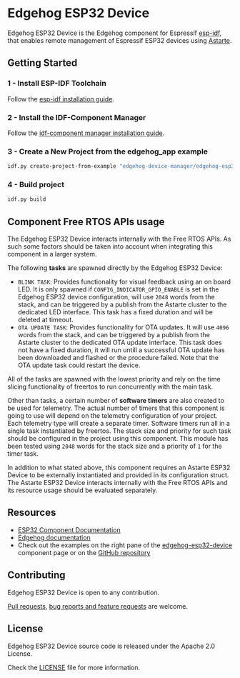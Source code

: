 <!---
  Copyright 2021,2022 SECO Mind Srl

  SPDX-License-Identifier: Apache-2.0
-->

# Edgehog ESP32 Device

Edgehog ESP32 Device is the Edgehog component for Espressif
[esp-idf](https://docs.espressif.com/projects/esp-idf/en/latest/), that enables remote management of
Espressif ESP32 devices using [Astarte](https://github.com/astarte-platform/).

## Getting Started

### 1 - Install ESP-IDF Toolchain

Follow the
[esp-idf installation guide](https://docs.espressif.com/projects/esp-idf/en/latest/esp32/get-started/linux-macos-setup.html#installation-step-by-step).

### 2 - Install the IDF-Component Manager

Follow the
[idf-component manager installation guide](https://docs.espressif.com/projects/idf-component-manager/en/latest/).

### 3 - Create a New Project from the edgehog_app example

```bash
idf.py create-project-from-example "edgehog-device-manager/edgehog-esp32-device^0.8.0:edgehog_app"
```

### 4 - Build project

```bash
idf.py build
```

## Component Free RTOS APIs usage

The Edgehog ESP32 Device interacts internally with the Free RTOS APIs. As such some factors
should be taken into account when integrating this component in a larger system.

The following **tasks** are spawned directly by the Edgehog ESP32 Device:
- `BLINK TASK`: Provides functionality for visual feedback using an on board LED.
It is only spawned if `CONFIG_INDICATOR_GPIO_ENABLE` is set in the Edgehog ESP32 device
configuration, will use `2048` words from the stack, and can be triggered by a publish from the
Astarte cluster to the dedicated LED interface. This task has a fixed duration and will be deleted
at timeout.
- `OTA UPDATE TASK`: Provides functionality for OTA updates.
It will use `4096` words from the stack, and can be triggered by a publish from the
Astarte cluster to the dedicated OTA update interface. This task does not have a fixed duration, it
will run untill a successful OTA update has been downloaded and flashed or the procedure failed.
Note that the OTA update task could restart the device.

All of the tasks are spawned with the lowest priority and rely on the time slicing functionality
of freertos to run concurrently with the main task.

Other than tasks, a certain number of **software timers** are also created to be used for telemetry.
The actual number of timers that this component is going to use will depend on the
telemetry configuration of your project. Each telemetry type will create a separate timer.
Software timers run all in a single task instantiated by freertos. The stack size and priority for
such task should be configured in the project using this component.
This module has been tested using `2048` words for the stack size and a priority of `1` for the
timer task.

In addition to what stated above, this component requires an Astarte ESP32 Device to be externally
instantiated and provided in its configuration struct. The Astarte ESP32 Device interacts internally
with the Free RTOS APIs and its resource usage should be evaluated separately.

## Resources

* [ESP32 Component Documentation](https://edgehog-device-manager.github.io/docs/snapshot/device-sdks/esp32/)
* [Edgehog documentation](https://edgehog-device-manager.github.io/docs/snapshot/)
* Check out the examples on the right pane of the
[edgehog-esp32-device](https://components.espressif.com/components/edgehog-device-manager/edgehog-esp32-device)
component page or on the
[GitHub repository](https://github.com/edgehog-device-manager/edgehog-esp32-device/tree/main/examples/edgehog_app)

## Contributing

Edgehog ESP32 Device is open to any contribution.

[Pull requests](https://github.com/edgehog-device-manager/edgehog-esp32-device/pulls),
[bug reports and feature requests](https://github.com/edgehog-device-manager/edgehog-esp32-device/issues)
are welcome.

## License

Edgehog ESP32 Device source code is released under the Apache 2.0 License.

Check the [LICENSE](LICENSE) file for more information.
